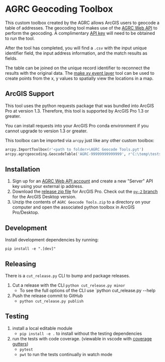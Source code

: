 # AGRC Geocoding Toolbox

This custom toolbox created by the AGRC allows ArcGIS users to geocode a table of addresses. The geocoding tool makes use of the [AGRC Web API](https://api.mapserv.utah.gov/#geocoding) to perform the geocoding. A complimentary [API key](https://developer.mapserv.utah.gov/secure/Home) will need to be obtained to run the tool.

After the tool has completed, you will find a `.csv` with the input unique identifier field, the input address information, and the match results as fields.

The table can be joined on the unique record identifier to reconnect the results with the original data. The [make xy event layer](https://pro.arcgis.com/en/pro-app/tool-reference/data-management/make-xy-event-layer.htm) tool can be used to create points from the x, y values to spatially view the locations in a map.

## ArcGIS Support

This tool uses the python requests package that was bundled into ArcGIS Pro at version 1.3. Therefore, this tool is supported by ArcGIS Pro 1.3 or greater.

You can install requests into your ArcGIS Pro conda environment if you cannot upgrade to version 1.3 or greater.

This toolbox can be imported via `arcpy` just like any other custom toolbox:

```py
arcpy.ImportToolbox(r'<path to folder>\AGRC Geocode Tools.pyt')
arcpy.agrcgeocoding.GeocodeTable('AGRC-99999999999999', r'C:\temp\tests\normal.csv', 'id', 'street', 'zone', r'C:\temp')
```

## Installation

1. Sign up for an [AGRC Web API account](https://developer.mapserv.utah.gov) and create a new "Server" API key using your external ip address.
1. Download the [release zip file](https://github.com/agrc/geocoding-toolbox/raw/master/tool/AGRC%20Geocode%20Tools.zip) for ArcGIS Pro. Check out the [`py-2` branch](https://github.com/agrc/geocoding-toolbox/raw/py-2/tool/AGRC%20Geocode%20Tools.zip) for the ArcGIS Desktop version.
1. Unzip the contents of `AGRC Geocode Tools.zip` to a directory on your computer and open the associated python toolbox in ArcGIS Pro/Desktop.

## Development

Install development dependencies by running:

```
pip install -e ".[dev]"
```

## Releasing

There is a `cut_release.py` CLI to bump and package releases.

1. Cut a release with the CLI
   `python cut_release.py minor`
   - To see the full options of the CLI use `python cut_release.py --help
1. Push the release commit to GitHub
   - `python cut_release.py publish`

## Testing

1. install a local editable module
   - `pip install -e .` to install without the testing dependencies
1. run the tests with code coverage. (viewable in vscode with [coverage gutters](https://github.com/ryanluker/vscode-coverage-gutters))
   - `pytest`
   - `pwt` to run the tests continually in watch mode
